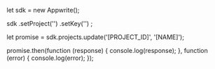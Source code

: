 let sdk = new Appwrite();

sdk
    .setProject('')
    .setKey('')
;

let promise = sdk.projects.update('[PROJECT_ID]', '[NAME]');

promise.then(function (response) {
    console.log(response);
}, function (error) {
    console.log(error);
});
